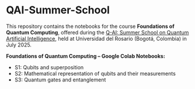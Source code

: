 # QAI-Summer-School

This repository contains the notebooks for the course **Foundations of Quantum Computing**, offered during the [Q-AI: Summer School on Quantum Artificial Intelligence](https://urosario.edu.co/summer-school/q-ai-summer-school-on-quantum-artificial-intelligence), held at Universidad del Rosario (Bogotá, Colombia) in July 2025.

**Foundations of Quantum Computing – Google Colab Notebooks:**
- S1: Qubits and superposition
- S2: Mathematical representation of qubits and their measurements
- S3: Quantum gates and entanglement
